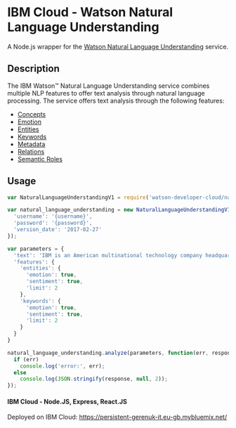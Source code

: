 # IBM Cloud - Watson Natural Language Understanding
A Node.js wrapper for the [Watson Natural Language Understanding](https://www.ibm.com/watson/developercloud/natural-language-understanding.html) service.

Description
-----------

The IBM Watson™ Natural Language Understanding service combines multiple NLP features to offer text analysis through natural language processing. The service offers text analysis through the following features:

*   [Concepts](https://www.ibm.com/watson/developercloud/natural-language-understanding/api/v1/#concepts)
*   [Emotion](https://www.ibm.com/watson/developercloud/natural-language-understanding/api/v1/#emotion)
*   [Entities](https://www.ibm.com/watson/developercloud/natural-language-understanding/api/v1/#entities)
*   [Keywords](https://www.ibm.com/watson/developercloud/natural-language-understanding/api/v1/#keywords)
*   [Metadata](https://www.ibm.com/watson/developercloud/natural-language-understanding/api/v1/#metadata)
*   [Relations](https://www.ibm.com/watson/developercloud/natural-language-understanding/api/v1/#relations)
*   [Semantic Roles](https://www.ibm.com/watson/developercloud/natural-language-understanding/api/v1/#semantic_roles)

Usage
-----

```js
var NaturalLanguageUnderstandingV1 = require('watson-developer-cloud/natural-language-understanding/v1.js');

var natural_language_understanding = new NaturalLanguageUnderstandingV1({
  'username': '{username}',
  'password': '{password}',
  'version_date': '2017-02-27'
});

var parameters = {
  'text': 'IBM is an American multinational technology company headquartered in Armonk, New York, United States, with operations in over 170 countries.',
  'features': {
    'entities': {
      'emotion': true,
      'sentiment': true,
      'limit': 2
    },
    'keywords': {
      'emotion': true,
      'sentiment': true,
      'limit': 2
    }
  }
}

natural_language_understanding.analyze(parameters, function(err, response) {
  if (err)
    console.log('error:', err);
  else
    console.log(JSON.stringify(response, null, 2));
});
```


#### IBM Cloud - Node.JS, Express, React.JS
Deployed on IBM Cloud: https://persistent-gerenuk-it.eu-gb.mybluemix.net/
